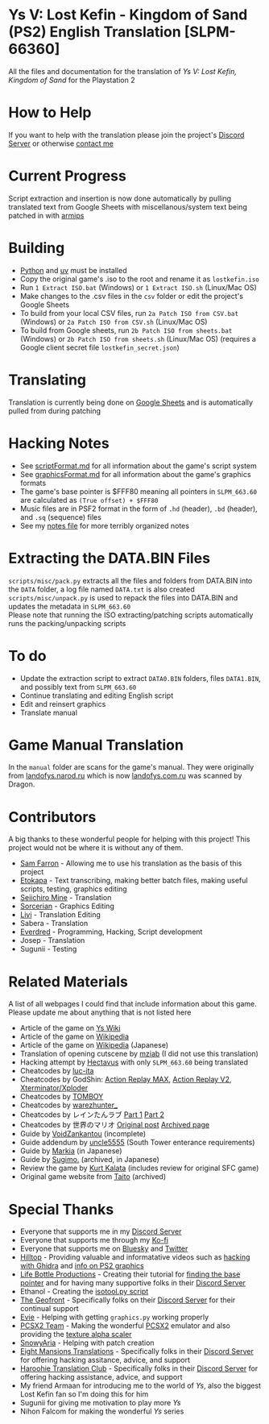 # Ys V: Lost Kefin - Kingdom of Sand (PS2) English Translation [SLPM-66360]
All the files and documentation for the translation of *Ys V: Lost Kefin, Kingdom of Sand* for the Playstation 2

# How to Help 
If you want to help with the translation please join the project's [Discord Server](https://discord.gg/TNWGBGpZGN) or otherwise [contact me](https://kaisaan.github.io/pages/contact)

# Current Progress
Script extraction and insertion is now done automatically by pulling translated text from Google Sheets with miscellanous/system text being patched in with [armips](https://github.com/Kingcom/armips)

# Building
- [Python](https://www.python.org/) and [uv](https://docs.astral.sh/uv/) must be installed
- Copy the original game's .iso to the root and rename it as `lostkefin.iso`
- Run `1 Extract ISO.bat` (Windows) or `1 Extract ISO.sh` (Linux/Mac OS)
- Make changes to the .csv files in the `csv` folder or edit the project's Google Sheets
- To build from your local CSV files, run `2a Patch ISO from CSV.bat` (Windows) or `2a Patch ISO from CSV.sh` (Linux/Mac OS)
- To build from Google sheets, run `2b Patch ISO from sheets.bat` (Windows) or `2b Patch ISO from sheets.sh` (Linux/Mac OS) (requires a Google client secret file `lostkefin_secret.json`)

# Translating
Translation is currently being done on [Google Sheets](https://docs.google.com/spreadsheets/d/1kcEely3uIDJAifqj9kn16Bky8mBBoed03CgAwd4B0W8/edit?usp=sharing) and is automatically pulled from during patching

# Hacking Notes
- See [scriptFormat.md](https://github.com/Kaisaan/lostkefin/blob/main/scriptFormat.md) for all information about the game's script system
- See [graphicsFormat.md](https://github.com/Kaisaan/lostkefin/blob/main/graphicsFormat.md) for all information about the game's graphics formats
- The game's base pointer is $FFF80 meaning all pointers in `SLPM_663.60` are calculated as `(True offset) + $FFF80`
- Music files are in PSF2 format in the form of `.hd` (header), `.bd` (header), and `.sq` (sequence) files
- See my [notes file](https://github.com/Kaisaan/lostkefin/blob/main/notes.txt) for more terribly organized notes

# Extracting the DATA.BIN Files
`scripts/misc/pack.py` extracts all the files and folders from DATA.BIN into the `DATA` folder, a log file named `DATA.txt` is also created  
`scripts/misc/unpack.py` is used to repack the files into DATA.BIN and updates the metadata in `SLPM_663.60`  
Please note that running the ISO extracting/patching scripts automatically runs the packing/unpacking scripts

# To do
- Update the extraction script to extract `DATA0.BIN` folders, files `DATA1.BIN`, and possibly text from `SLPM_663.60`
- Continue translating and editing English script
- Edit and reinsert graphics
- Translate manual

# Game Manual Translation
In the `manual` folder are scans for the game's manual. They were originally from [landofys.narod.ru](https://landofys.narod.ru/) which is now [landofys.com.ru](http://landofys.com.ru/) was scanned by Dragon.

# Contributors
A big thanks to these wonderful people for helping with this project! This project would not be where it is without any of them.
- [Sam Farron](https://www.youtube.com/@samfarron) - Allowing me to use his translation as the basis of this project
- [Etokapa](https://github.com/Etokapa/) - Text transcribing, making better batch files, making useful scripts, testing, graphics editing
- [Seiichiro Mine](https://github.com/SeiichiroMine) - Translation
- [Sorcerian](https://bsky.app/profile/sorcerian.bsky.social) - Graphics Editing
- [Livi](https://bsky.app/profile/anonymusaxolotl.bsky.social) - Translation Editing
- Sabera - Translation
- [Everdred](https://github.com/cschmidt0121) - Programming, Hacking, Script development
- Josep - Translation
- Sugunii - Testing

# Related Materials
A list of all webpages I could find that include information about this game. Please update me about anything that is not listed here
- Article of the game on [Ys Wiki](https://isu.fandom.com/wiki/Ys_V:_Lost_Kefin,_Kingdom_of_Sand_(PS2))
- Article of the game on [Wikipedia](https://en.wikipedia.org/wiki/Ys_V:_Lost_Kefin,_Kingdom_of_Sand)
- Article of the game on [Wikipedia](https://ja.wikipedia.org/wiki/%E3%82%A4%E3%83%BC%E3%82%B9V) (Japanese)
- Translation of opening cutscene by [mziab](https://www.romhacking.net/forum/index.php?topic=28379.0) (I did not use this translation)
- Hacking attempt by [Hectavus](https://zenhax.com/viewtopic.php@t=15249.html) with only `SLPM_663.60` being translated
- Cheatcodes by [luc-ita](https://gamehacking.org/game/100384)
- Cheatcodes by GodShin: [Action Replay MAX](https://www.european-codebase.de/daten.php?system=ps2&act=detail1&id=8253), [Action Replay V2](https://www.european-codebase.de/daten.php?system=ps2&act=detail1&id=8252), [Xterminator/Xploder](https://www.european-codebase.de/daten.php?system=ps2&act=detail1&id=8251)
- Cheatcodes by [TOMBOY](https://blog.goo.ne.jp/touffu/e/c484169262662f0dd6632c97c6c695c7)
- Cheatcodes by [warezhunter_](https://psx-core.ru/forum/2-51-45)
- Cheatcodes by レインたんラブ [Part 1](https://jp.wazap.com/cheat/%E3%82%B3%E3%83%BC%E3%83%89/521993/) [Part 2](https://jp.wazap.com/cheat/%E3%82%B3%E3%83%BC%E3%83%89%EF%BC%92/522889/)
- Cheatcodes by 世界のマリオ [Original post](https://jp.wazap.com/cheat/%E5%85%A8%E3%82%A8%E3%83%AC%E3%83%A1%E3%83%B3%E3%83%88%EF%BC%99%EF%BC%99%EF%BC%99%EF%BC%99/434220/) [Archived page](https://web.archive.org/web/20150104205942/http://www17.ocn.ne.jp:80/~altcodex/ys5.htm)
- Guide by [VoidZankantou](https://gamefaqs.gamespot.com/ps2/921272-ys-v-lost-kefin-kingdom-of-sand/faqs/44007) (incomplete)
- Guide addendum by [uncle5555](https://gamefaqs.gamespot.com/ps2/921272-ys-v-lost-kefin-kingdom-of-sand/answers/71872-help-with-getting-into-the-south-tower) (South Tower enterance requirements)
- Guide by [Markia](http://maturikasann.web.fc2.com/ys/5_ps2.html) (in Japanese)
- Guide by [Sugimo.](https://web.archive.org/web/20090922030050/http://homepage1.nifty.com:80/sugimo/falcom/ys/ys5guide2.htm) (archived, in Japanese)
- Review the game by [Kurt Kalata](http://www.hardcoregaming101.net/ys-v-ushinawareta-suna-no-miyako-kefin/) (includes review for original SFC game)
- Original game website from [Taito](https://web.archive.org/web/20070804063125/http://www.taito.co.jp/d3/cp/ys/ys5/) (archived)

# Special Thanks
- Everyone that supports me in my [Discord Server](https://discord.gg/TNWGBGpZGN)
- Everyone that supports me through my [Ko-fi](https://ko-fi.com/kaisaan)
- Everyone that supports me on [Bluesky](https://bsky.app/profile/kaisaan.bsky.social) and [Twitter](https://twitter.com/KaisaanSiddiqui)
- [Hilltop](https://x.com/HilltopWorks) - Providing valuable and informatative videos such as [hacking with Ghidra](https://youtu.be/qCEZC3cPc1s) and [info on PS2 graphics](https://youtu.be/lePKUCYakqM)
- [Life Bottle Productions](https://www.lifebottle.org/#/) - Creating their tutorial for [finding the base pointer](https://youtu.be/q5aEj-aSw50) and for having many supportive folks in their [Discord Server](https://discord.gg/rhQBXHKF3J)
- Ethanol - Creating the [isotool.py script](https://github.com/lifebottle/PythonLib/blob/main/isotool.py)
- [The Geofront](https://geofront.esterior.net/) - Specifically folks on their [Discord Server](https://discord.gg/sXx2Ck6Cxn) for their continual support
- [Evie](https://github.com/Epicpkmn11) - Helping with getting `graphics.py` working properly
- [PCSX2 Team](https://discord.com/invite/TCz3t9k) - Making the wonderful [PCSX2](https://pcsx2.net/) emulator and also providing the [texture alpha scaler](https://github.com/PCSX2/pcsx2/blob/master/tools/texture_dump_alpha_scaler.py)
- [SnowyAria](https://bsky.app/profile/snowyaria.bsky.social) - Helping with patch creation
- [Eight Mansions Translations](https://github.com/Eight-Mansions) - Specifically folks in their [Discord Server](https://discord.gg/bewGNtm) for offering hacking assitance, advice, and support
- [Haroohie Translation Club](https://haroohie.club/) - Specifically folks in their [Discord Server](https://discord.gg/nesRSbpeFM) for offering hacking assistance, advice, and support
- My friend Armaan for introducing me to the world of *Ys*, also the biggest Lost Kefin fan so I'm doing this for him
- Sugunii for giving me motivation to play more *Ys*
- Nihon Falcom for making the wonderful *Ys* series

